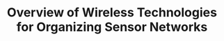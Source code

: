 ---
type: paper
title: "Overview of Wireless Technologies for Organizing Sensor Networks"
label: "IEEE"
link: http://dx.doi.org/10.1109/INFOCOMMST.2015.7357263
year: 2015
authors:
  - name: Proskochylo
    first: Artem
  - name: Vorobyov
    first: Andrey
  - name: Zriakhov
    first: Michail
  - name: Kravchuk
    first: Alexandr
  - name: Akulynichev
    first: Artem
  - name: Lukin
    first: Vladimir
---